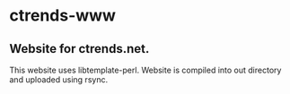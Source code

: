 ctrends-www
===========

Website for ctrends.net.
------------------------

This website uses libtemplate-perl. Website is compiled into out directory and uploaded using rsync.

